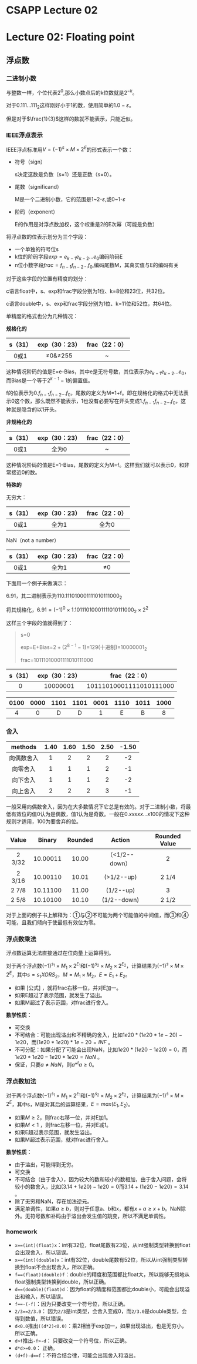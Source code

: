 # CSAPP Lecture 02



# Lecture 02: Floating point

## 浮点数

### 二进制小数

<!-- more -->

与整数一样，个位代表$2^0$,那么小数点后的k位数就是$2^{-k}$。

对于$0.111…111_2$这样刚好小于1的数，使用简单的$1.0-\varepsilon$。

但是对于$\frac{1}{3}$这样的数就不能表示，只能近似。

### IEEE浮点表示

IEEE浮点标准用$V=(-1)^s×M×2^E$的形式表示一个数：

- 符号（sign）	

  s决定这数是负数（s=1）还是正数（s=0）。

- 尾数（significand）

  M是一个二进制小数，它的范围是1\~2-$\varepsilon$,或0~1-$\varepsilon$

- 阶码（exponent）

  E的作用是对浮点数加权，这个权重是2的E次幂（可能是负数）

将浮点数的位表示划分为三个字段：

- 一个单独的符号位s
- k位的阶码字段$exp=e_{k-1}e_{k-2}…e_0$编码阶码E
- n位小数字段$frac=f_{n-1}f_{n-2}…f_0$,编码尾数M，其真实值与E的编码有关

对于这些字段的位置有精度的划分：

c语言float中，s、exp和frac字段分别为1位、k=8位和23位，共32位。

c语言double中，s、exp和frac字段分别为1位、k=11位和52位，共64位。

单精度的格式也分为几种情况：

**规格化的**

| s（31） | exp（30：23） | frac（22：0） |
| :-----: | :-----------: | :-----------: |
|  0或1   |    ≠0&≠255    |       ~       |

这种情况阶码的值是E=e-Bias，其中e是无符号数，其位表示为$e_{k-1}e_{k-2}…e_0$，而Bias是一个等于$2^{k-1}-1$的偏置值。

f的位表示为$0.f_{n-1}f_{n-2}…f_0$，尾数的定义为M=1+f。即在规格化的格式中无法表示0这个数，那么既然不能表示，1也没有必要写在开头变成$1.f_{n-1}f_{n-2}…f_0$，这种就是隐含的以1开头。

**非规格化的**

| s（31） | exp（30：23） | frac（22：0） |
| :-----: | :-----------: | :-----------: |
|  0或1   |     全为0     |       ~       |

这种情况阶码的值是E=1-Bias，尾数的定义为M=f。这样我们就可以表示0，和非常接近0的数。

**特殊的**

无穷大：

| s（31） | exp（30：23） | frac（22：0） |
| :-----: | :-----------: | :-----------: |
|  0或1   |     全为1     |     全为0     |

NaN（not a number）

| s（31） | exp（30：23） | frac（22：0） |
| :-----: | :-----------: | :-----------: |
|  0或1   |     全为1     |      ≠0       |

下面用一个例子来做演示：

6.91，其二进制表示为$110.111010001111010111000_2$

将其规格化，$6.91=(-1)^0×1.10111010001111010111000_2×2^2$

这样三个字段的值就得到了：

>s=0
>
>exp=E+Bias=$2+(2^{8-1}-1)$=129(十进制)=$1000 0001_2$
>
>frac=10111010001111010111000

| s（31） | exp（30：23） |      frac（22：0）      |
| :-----: | :-----------: | :---------------------: |
|    0    |   10000001    | 10111010001111010111000 |

| 0100 | 0000 | 1101 | 1101 | 0001 | 1110 | 1011 | 1000 |
| :--: | :--: | :--: | :--: | :--: | :--: | :--: | :--: |
|  4   |  0   |  D   |  D   |  1   |  E   |  B   |  8   |

### 舍入

|  methods   | 1.40 | 1.60 | 1.50 | 2.50 | -1.50 |
| :--------: | :--: | :--: | :--: | :--: | :---: |
| 向偶数舍入 |  1   |  2   |  2   |  2   |  -2   |
|  向零舍入  |  1   |  1   |  1   |  2   |  -1   |
|  向下舍入  |  1   |  1   |  1   |  2   |  -2   |
|  向上舍入  |  2   |  2   |  2   |  3   |  -1   |

一般采用向偶数舍入，因为在大多数情况下它总是有效的。对于二进制小数，将最低有效位的值0认为是偶数，值1认为是奇数。一般在$0.xxxxx...x100$的情况下这种规则才适用，100为要舍弃的位。

| Value  |  Binary  | Rounded |     Action     | Rounded Value |
| :----: | :------: | :-----: | :------------: | :-----------: |
| 2 3/32 | 10.00011 |  10.00  | （<1/2--down） |       2       |
| 2 3/16 | 10.00110 |  10.01  |   (>1/2--up)   |     2 1/4     |
| 2 7/8  | 10.11100 |  11.00  |   (1/2--up)    |       3       |
| 2 5/8  | 10.10100 |  10.10  |  (1/2--down)   |     2 1/2     |

对于上面的例子书上解释为：①与②不可能为两个可能值的中间值，而③和④可能，且我们倾向于使最低有效位为零。

### 浮点数乘法

浮点数运算无法直接通过在位向量上运算得到。

对于两个浮点数$(-1)^{s_1}×M_1×2^{E_1}$和$(-1)^{s_2}×M_2×2^{E_2}$，计算结果为$(-1)^{s}×M×2^{E}$，其中$s=s_1XORS_2$，$M=M_1×M_2$，$E=E_1+E_2$。

- 如果 [公式] ，就将frac右移一位，并对E加一。
- 如果E超过了表示范围，就发生了溢出。
- 如果M超过了表示范围，对frac进行舍入。

**数学性质：**

- 可交换
- 不可结合：可能出现溢出和不精确的舍入，比如$1e20*(1e20*1e-20)-1e20$，而$(1e20*1e20)*1e-20=INF$ 。
- 不可分配：如果分配了可能会出现NaN，比如$1e20*(1e20-1e20)=0$，而$1e20*1e20-1e20*1e20=NaN$ 。
- 保证，只要$a≠NaN$，则$a*^ta≥0$。

### 浮点数加法

对于两个浮点数$(-1)^{s_1}×M_1×2^{E_1}$和$(-1)^{s_2}×M_2×2^{E_2}$，计算结果为$(-1)^{s}×M×2^{E}$，其中s，M是对其后的运算结果，$E=max(E_1,E_2)$。

- 如果$M≥2$，则frac右移一位，并对E加1。
- 如果$M<1$ ，则frac左移一位，并对E减1。
- 如果E超过表示范围，就发生溢出。
- 如果M超过表示范围，就对frac进行舍入。

**数学性质：**

- 由于溢出，可能得到无穷。
- 可交换
- 不可结合（由于舍入），因为较大的数和较小的数相加，由于舍入问题，会将较小的数舍入，比如$(3.14+1e20)-1e20=0$而$3.14+(1e20-1e20)=3.14$ 。
- 除了无穷和NaN，存在加法逆元。
- 满足单调性，如果$a≥b$，则对于任意a、b和x，都有$x+a≥x+b$。NaN除外。无符号数和补码由于溢出会发生值的跳变，所以不满足单调性。

### homework

- `x==(int)(float)x`：int有32位，float尾数有23位，从int强制类型转换到float会出现舍入，所以错误。
- `x==(int)(double)x`：int有32位，double尾数有52位，所以从int强制类型转换到float不会出现舍入，所以正确。
- `f==(float)(double)f`：double的精度和范围都比float大，所以能够无损地从float强制类型转换到double，所以正确。
- `d==(double)(float)d`：因为float的精度和范围都比double小，可能会出现溢出和输入，所以错误。
- `f==-(-f)`：因为只要改变一个符号位，所以正确。
- `2/3==2/3.0`： 因为`2/3`是int类型，会舍入变成0，而`2/3.0`是double类型，会得到数值，所以错误。
- `d<0.0`推出`((d*2)<0.0)`：乘2相当于exp加一，如果出现溢出，也是无穷小，所以正确。
- `d>f`推出`-f>-d`： 只要改变一个符号位，所以正确。
- `d*d>=0.0`： 正确。
- `(d+f)-d==f`：不符合结合律，可能会出现舍入和溢出。
